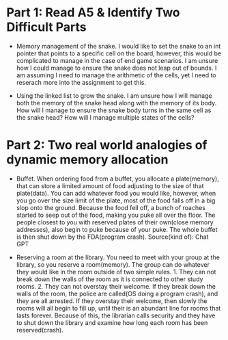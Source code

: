 # Part 1: Read A5 & Identify Two Difficult Parts

- Memory management of the snake. I would like to set the snake to an int pointer that points to a specific cell on the board, however, this would be complicated to manage in the case of end game scenarios. I am unsure how I could manage to ensure the snake does not leap out of bounds. I am assuming I need to manage the arithmetic of the cells, yet I need to reserach more into the assignment to get this.

- Using the linked list to grow the snake. I am unsure how I will manage both the memory of the snake head along with the memory of its body. How will I manage to ensure the snake body turns in the same cell as the snake head? How will I manage multiple states of the cells?

# Part 2: Two real world analogies of dynamic memory allocation

- Buffet. When ordering food from a buffet, you allocate a plate(memory), that can store a limited amount of food adjusting to the size of that plate(data). You can add whatever food you would like, however, when you go over the size limit of the plate, most of the food falls off in a big slop onto the ground. Because the food fell off, a bunch of roaches started to seep out of the food, making you puke all over the floor. The people closest to you with reserved plates of their own(close memory addresses), also begin to puke because of your puke. The whole buffet is then shut down by the FDA(program crash). Source(kind of): Chat GPT

- Reserving a room at the library. You need to meet with your group at the library, so you reserve a room(memory). The group can do whatever they would like in the room outside of two simple rules. 1. They can not break down the walls of the room as it is connected to other study rooms. 2. They can not overstay their welcome. If they break down the walls of the room, the police are called(OS doing a program crash), and they are all arrested. If they overstay their welcome, then slowly the rooms will all begin to fill up, until their is an abundant line for rooms that lasts forever. Because of this, the librarian calls security and they have to shut down the library and examine how long each room has been reserved(crash).